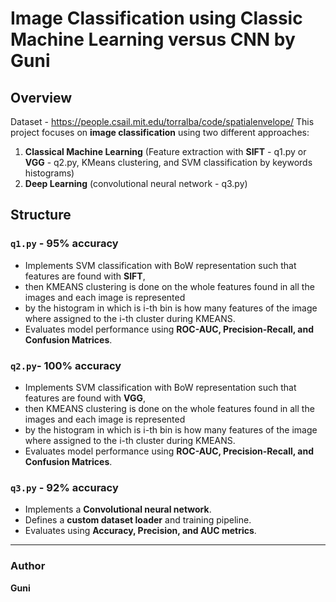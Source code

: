 # Image Classification using Classic Machine Learning versus CNN by Guni

## Overview
Dataset - https://people.csail.mit.edu/torralba/code/spatialenvelope/
This project focuses on **image classification** using two different approaches:
1. **Classical Machine Learning** (Feature extraction with **SIFT** - q1.py or **VGG** - q2.py, KMeans clustering, and SVM classification by keywords histograms)
2. **Deep Learning** (convolutional neural network - q3.py)


## Structure

### `q1.py` - 95% accuracy
- Implements SVM classification with BoW representation such that features are found with **SIFT**,
- then KMEANS clustering is done on the whole features found in all the images and each image is represented
- by the histogram in which is i-th bin is how many features of the image where assigned to the i-th cluster during KMEANS.
- Evaluates model performance using **ROC-AUC, Precision-Recall, and Confusion Matrices**.

### `q2.py`- 100% accuracy
- Implements SVM classification with BoW representation such that features are found with **VGG**,
- then KMEANS clustering is done on the whole features found in all the images and each image is represented
- by the histogram in which is i-th bin is how many features of the image where assigned to the i-th cluster during KMEANS.
- Evaluates model performance using **ROC-AUC, Precision-Recall, and Confusion Matrices**.

### `q3.py` - 92% accuracy
- Implements a **Convolutional neural network**.
- Defines a **custom dataset loader** and training pipeline.
- Evaluates using **Accuracy, Precision, and AUC metrics**.


---
### Author
**Guni**

